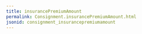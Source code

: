 ```yaml
---
title: insurancePremiumAmount
permalink: Consignment.insurancePremiumAmount.html
jsonid: consignment_insurancepremiumamount
---
```


